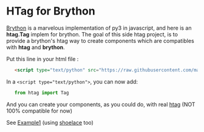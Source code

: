 # HTag for Brython

[Brython](https://brython.info/) is a marvelous implementation of py3 in javascript, and here is an **htag.Tag** implem for brython.
The goal of this side htag project, is to provide a brython's htag way to create components which are compatibles with **htag** and **brython**.

Put this line in your html file :
```html
   <script type="text/python" src="https://raw.githubusercontent.com/manatlan/htag/main/brython/htag.txt" id="htag"></script>
```
In a `<script type="text/python">`, you can now add:

```python
   from htag import Tag
```
And you can create your components, as you could do, with real [htag](https://github.com/manatlan/htag/) (NOT 100% compatible for now)

See [Example1](https://raw.githack.com/manatlan/htag/main/brython/example1.html) (using [shoelace](https://shoelace.style/) too)

